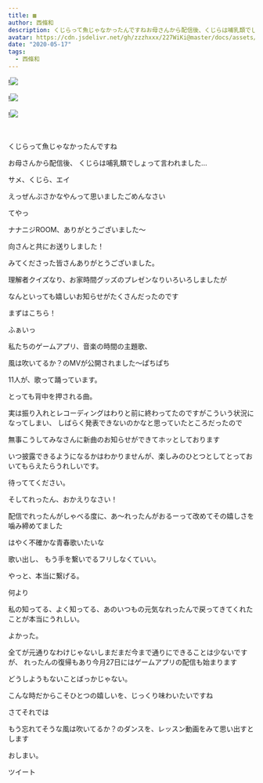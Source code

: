 ```yaml
---
title: ▦
author: 西條和
description: くじらって魚じゃなかったんですねお母さんから配信後、くじらは哺乳類でしょって言われました…...
avatar: https://cdn.jsdelivr.net/gh/zzzhxxx/227WiKi@master/docs/assets/photo/avatar/nagomi.jpg
date: "2020-05-17"
tags:
  - 西條和
---
```


!![](https://cdn.jsdelivr.net/gh/zzzhxxx/227WiKi-image@master/blog-image/nagomi-2020-05-17_1.jpg)

!![](https://cdn.jsdelivr.net/gh/zzzhxxx/227WiKi-image@master/blog-image/nagomi-2020-05-17_2.jpg)

!![](https://cdn.jsdelivr.net/gh/zzzhxxx/227WiKi-image@master/blog-image/nagomi-2020-05-17_3.jpg)



  ﻿































くじらって魚じゃなかったんですね














お母さんから配信後、
くじらは哺乳類でしょって言われました…
















サメ、くじら、エイ
















えっぜんぶさかなやんって思いましたごめんなさい


















てやっ






ナナニジROOM、ありがとうございました〜











向さんと共にお送りしました！



みてくださった皆さんありがとうございました。




















理解者クイズなり、お家時間グッズのプレゼンなりいろいろしましたが















なんといっても嬉しいお知らせがたくさんだったのです


















まずはこちら！











ふぁいっ















私たちのゲームアプリ、音楽の時間の主題歌、

風は吹いてるか？のMVが公開されました〜ぱちぱち











11人が、歌って踊っています。














とっても背中を押される曲。





















実は振り入れとレコーディングはわりと前に終わってたのですがこういう状況になってしまい、
しばらく発表できないのかなと思っていたところだったので




無事こうしてみなさんに新曲のお知らせができてホッとしております









いつ披露できるようになるかはわかりませんが、楽しみのひとつとしてとっておいてもらえたらうれしいです。











待っててください。

































そしてれったん、おかえりなさい！









配信でれったんがしゃべる度に、あ〜れったんがおるーって改めてその嬉しさを噛み締めてました
















はやく不確かな青春歌いたいな


歌い出し、
もう手を繋いでるフリしなくていい。





やっと、本当に繋げる。














何より

私の知ってる、よく知ってる、あのいつもの元気なれったんで戻ってきてくれたことが本当にうれしい。










よかった。

























全てが元通りなわけじゃないしまだまだ今まで通りにできることは少ないですが、
れったんの復帰もあり今月27日にはゲームアプリの配信も始まります










どうしようもないことばっかじゃない。
















こんな時だからこそひとつの嬉しいを、じっくり味わいたいですね























さてそれでは

もう忘れてそうな風は吹いてるか？のダンスを、レッスン動画をみて思い出すとします







































おしまい。


ツイート



